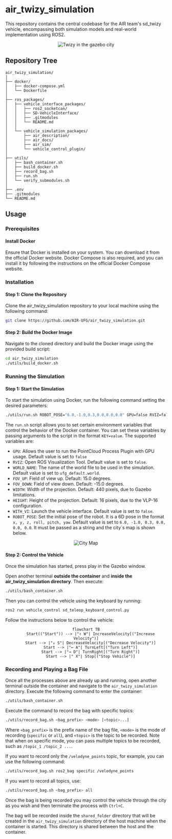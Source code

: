 # air_twizy_simulation

This repository contains the central codebase for the AIR team's sd_twizy vehicle, encompassing both simulation models and real-world implementation using ROS2.

<div align="center">

![Twizy in the gazebo city](./ros_packages/vehicle_simulation_packages/air_docs/twizy.gif)

</div>

## Repository Tree

```
air_twizy_simulation/
│
├── docker/
│   ├── docker-compose.yml
│   └── Dockerfile
│
├── ros_packages/
│   ├── vehicle_interface_packages/
│   │   ├── ros2_socketcan/
│   │   ├── SD-VehicleInterface/
│   │   ├── .gitmodules
│   │   └── README.md
│   │
│   └── vehicle_simulation_packages/
│       ├── air_description/
│       ├── air_docs/
│       ├── air_sim/
│       └── vehicle_control_plugin/
│
├── utils/
│   ├── bash_container.sh
│   ├── build_docker.sh
│   ├── record_bag.sh
│   ├── run.sh
│   └── verify_submodules.sh
│
├── .env
├── .gitmodules
└── README.md
```

## Usage

### Prerequisites

#### Install Docker

Ensure that Docker is installed on your system. You can download it from the official Docker website. Docker Compose is also required, and you can install it by following the instructions on the official Docker Compose website.

### Installation

#### Step 1: Clone the Repository

Clone the air_twizy_simulation repository to your local machine using the following command:

```bash
git clone https://github.com/AIR-UFG/air_twizy_simulation.git
```

#### Step 2: Build the Docker Image

Navigate to the cloned directory and build the Docker image using the provided build script:

```bash
cd air_twizy_simulation
./utils/build_docker.sh
```

### Running the Simulation

#### Step 1: Start the Simulation

To start the simulation using Docker, run the following command setting the desired parameters:

```bash
./utils/run.sh ROBOT_POSE="6.0,-1.0,0.3,0.0,0.0,0.0" GPU=false RVIZ=false
```

The `run.sh` script allows you to set certain environment variables that control the behavior of the Docker container. You can set these variables by passing arguments to the script in the format `KEY=value`. The supported variables are:

- `GPU`: Allows the user to run the PointCloud Process Plugin with GPU usage. Default value is set to `false`
- `RVIZ`: Open ROS Visualization Tool. Default value is set to `false`.
- `WORLD_NAME`: The name of the world file to be used in the simulation. Default value is set to `ufg_default.world`.
- `FOV_UP`: Field of view up. Default: 15.0 degrees.
- `FOV_DOWN`: Field of view down. Default: -15.0 degrees.
- `WIDTH`: Width of the projection. Default: 440 pixels, due to Gazebo limitations.
- `HEIGHT`: Height of the projection. Default: 16 pixels, due to the VLP-16 configuration.
- `WITH_VI`: Launch the vehicle interface. Default value is set to `false`.
- `ROBOT_POSE`: Set the initial pose of the robot. It is a 6D pose in the format `x, y, z, roll, pitch, yaw`. Default value is set to `6.0, -1.0, 0.3, 0.0, 0.0, 0.0`. It must be passed as a string and the city`s map is shown below.

<div align="center">

![City Map](./ros_packages/vehicle_simulation_packages/air_docs/imgs/xy_city.png)

</div>

#### Step 2: Control the Vehicle

Once the simulation has started, press play in the Gazebo window.

Open another terminal **outside the container** and **inside the air_twizy_simulation directory**. Then execute:

```bash
./utils/bash_container.sh
```

Then you can control the vehicle using the keyboard by running:

```bash
ros2 run vehicle_control sd_teleop_keyboard_control.py
```

Follow the instructions below to control the vehicle:

<div align="center">

```mermaid
flowchart TB
    Start(("Start")) --> |"↑ W"| IncreaseVelocity[("Increase Velocity")]
    Start --> |"↓ S"| DecreaseVelocity[("Decrease Velocity")]
    Start --> |"← A"| TurnLeft[("Turn Left")]
    Start --> |"→ D"| TurnRight[("Turn Right")]
    Start --> |" X"| Stop[("Stop Vehicle")]
```
</div>

### Recording and Playing a Bag File

Once all the processes above are already up and running, open another terminal outside the container and navigate to the `air_twizy_simulation` directory. Execute the following command to enter the container:

```bash
./utils/bash_container.sh
```

Execute the command to record the bag with specific topics:

```bash
./utils/record_bag.sh <bag_prefix> <mode> [<topic>...]
```

Where `<bag_prefix>` is the prefix name of the bag file, `<mode>` is the mode of recording (`specific` or `all`), and `<topic>` is the topic to be recorded. Note that when on specific mode, you can pass multiple topics to be recorded, such as `/topic_1 /topic_2 ...`.

If you want to record only the `/velodyne_points` topic, for example, you can use the following command:

```bash
./utils/record_bag.sh ros2_bag specific /velodyne_points
```

If you want to record all topics, use:

```bash
./utils/record_bag.sh <bag_prefix> all
```

Once the bag is being recorded you may control the vehicle through the city as you wish and then terminate the process with `Ctrl+C`.

The bag will be recorded inside the `shared_folder` directory that will be created in the `air_twizy_simulation` directory of the host machine when the container is started. This directory is shared between the host and the container. 